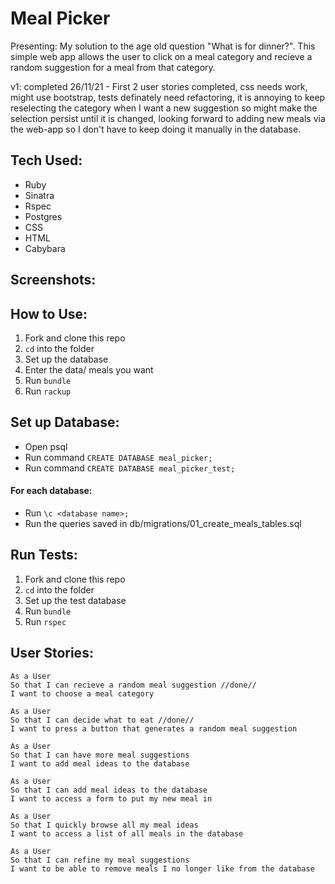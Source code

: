# Meal Picker

Presenting: My solution to the age old question "What is for dinner?". This simple web app allows the user to click on a meal category and recieve a random suggestion for a meal from that category.

v1: completed 26/11/21 - First 2 user stories completed, css needs work, might use bootstrap, tests definately need refactoring, it is annoying to keep reselecting the category when I want a new suggestion so might make the selection persist until it is changed, looking forward to adding new meals via the web-app so I don't have to keep doing it manually in the database.

## Tech Used:

- Ruby
- Sinatra
- Rspec
- Postgres
- CSS
- HTML
- Cabybara

## Screenshots:

## How to Use:

1. Fork and clone this repo
2. `cd` into the folder
3. Set up the database
4. Enter the data/ meals you want
5. Run `bundle`
6. Run `rackup`

## Set up Database:

- Open psql
- Run command `CREATE DATABASE meal_picker;`
- Run command `CREATE DATABASE meal_picker_test;`
#### For each database:
- Run `\c <database name>;`
- Run the queries saved in db/migrations/01_create_meals_tables.sql

## Run Tests:

1. Fork and clone this repo
2. `cd` into the folder
3. Set up the test database
4. Run `bundle`
5. Run `rspec`

## User Stories:

```
As a User
So that I can recieve a random meal suggestion //done//
I want to choose a meal category
```
```
As a User
So that I can decide what to eat //done//
I want to press a button that generates a random meal suggestion
```
```
As a User
So that I can have more meal suggestions
I want to add meal ideas to the database
```
```
As a User
So that I can add meal ideas to the database
I want to access a form to put my new meal in
```
```
As a User
So that I quickly browse all my meal ideas
I want to access a list of all meals in the database
```
```
As a User
So that I can refine my meal suggestions
I want to be able to remove meals I no longer like from the database
```

